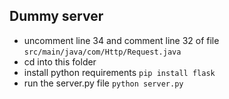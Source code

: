 ## Dummy server

- uncomment line 34 and comment line 32 of file `src/main/java/com/Http/Request.java`
- cd into this folder
- install python requirements `pip install flask`
- run the server.py file `python server.py`